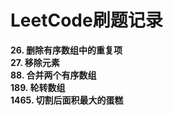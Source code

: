 # LeetCode刷题记录
**26. 删除有序数组中的重复项**  
**27. 移除元素**  
**88. 合并两个有序数组**  
**189. 轮转数组**  
**1465. 切割后面积最大的蛋糕**  
